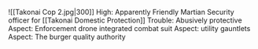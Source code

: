![[Takonai Cop 2.jpg|300]]
High: Apparently Friendly Martian Security officer for [[Takonai Domestic Protection]]
Trouble: Abusively protective
Aspect: Enforcement drone integrated combat suit
Aspect: utility gauntlets
Aspect: The burger quality authority
